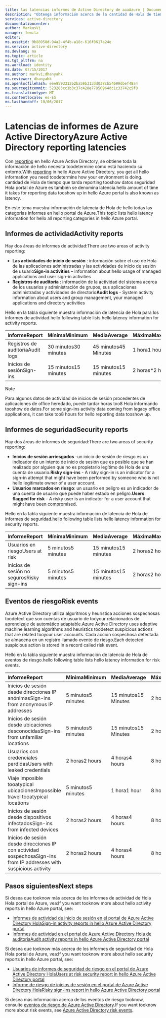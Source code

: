 ```yaml
---
title: las latencias informes de Active Directory de aaaAzure | Documentos de Microsoft
description: "Obtenga información acerca de la cantidad de Hola de tiempo que tarda informando tooshow de eventos en el portal de Azure"
services: active-directory
documentationcenter: 
author: MarkusVi
manager: femila
editor: 
ms.assetid: 9b88958d-94a2-4f4b-a18c-616f0617a24e
ms.service: active-directory
ms.devlang: na
ms.topic: article
ms.tgt_pltfrm: na
ms.workload: identity
ms.date: 07/15/2017
ms.author: markvi;dhanyahk
ms.reviewer: dhanyahk
ms.openlocfilehash: eee959331262ba59b313dd038cb54699dbef48a4
ms.sourcegitcommit: 523283cc1b3c37c428e77850964dc1c33742c5f0
ms.translationtype: MT
ms.contentlocale: es-ES
ms.lasthandoff: 10/06/2017
---
```

# <a name="azure-active-directory-reporting-latencies"></a><span data-ttu-id="5d3ec-103">Latencias de informes de Azure Active Directory</span><span class="sxs-lookup"><span data-stu-id="5d3ec-103">Azure Active Directory reporting latencies</span></span>

<span data-ttu-id="5d3ec-104">Con [reporting](active-directory-preview-explainer.md) en hello Azure Active Directory, se obtiene toda la información de hello necesita toodetermine cómo está haciendo su entorno.</span><span class="sxs-lookup"><span data-stu-id="5d3ec-104">With [reporting](active-directory-preview-explainer.md) in hello Azure Active Directory, you get all hello information you need toodetermine how your environment is doing.</span></span> <span data-ttu-id="5d3ec-105">cantidad de Hola de tiempo que tarda reporting tooshow datos seguridad Hola portal de Azure es también se denomina latencia.</span><span class="sxs-lookup"><span data-stu-id="5d3ec-105">hello amount of time it takes for reporting data tooshow up in hello Azure portal is also known as latency.</span></span> 

<span data-ttu-id="5d3ec-106">En este tema muestra información de latencia de Hola de hello todas las categorías informes en hello portal de Azure.</span><span class="sxs-lookup"><span data-stu-id="5d3ec-106">This topic lists hello latency information for hello all reporting categories in hello Azure portal.</span></span> 


## <a name="activity-reports"></a><span data-ttu-id="5d3ec-107">Informes de actividad</span><span class="sxs-lookup"><span data-stu-id="5d3ec-107">Activity reports</span></span>

<span data-ttu-id="5d3ec-108">Hay dos áreas de informes de actividad:</span><span class="sxs-lookup"><span data-stu-id="5d3ec-108">There are two areas of activity reporting:</span></span>

- <span data-ttu-id="5d3ec-109">**Las actividades de inicio de sesión** : información sobre el uso de Hola de las aplicaciones administradas y las actividades de inicio de sesión de usuario</span><span class="sxs-lookup"><span data-stu-id="5d3ec-109">**Sign-in activities** – Information about hello usage of managed applications and user sign-in activities</span></span>
- <span data-ttu-id="5d3ec-110">**Registros de auditoría** : información de la actividad del sistema acerca de los usuarios y administración de grupos, sus aplicaciones administradas y actividades de directorio</span><span class="sxs-lookup"><span data-stu-id="5d3ec-110">**Audit logs** - System activity information about users and group management, your managed applications and directory activities</span></span>

<span data-ttu-id="5d3ec-111">Hello en la tabla siguiente muestra información de latencia de Hola para los informes de actividad.</span><span class="sxs-lookup"><span data-stu-id="5d3ec-111">hello following table lists hello latency information for activity reports.</span></span>

| <span data-ttu-id="5d3ec-112">Informe</span><span class="sxs-lookup"><span data-stu-id="5d3ec-112">Report</span></span> | <span data-ttu-id="5d3ec-113">Mínima</span><span class="sxs-lookup"><span data-stu-id="5d3ec-113">Minimum</span></span> | <span data-ttu-id="5d3ec-114">Media</span><span class="sxs-lookup"><span data-stu-id="5d3ec-114">Average</span></span> | <span data-ttu-id="5d3ec-115">Máxima</span><span class="sxs-lookup"><span data-stu-id="5d3ec-115">Maximum</span></span> |
| :-- | --- | --- | --- |
| <span data-ttu-id="5d3ec-116">Registros de auditoría</span><span class="sxs-lookup"><span data-stu-id="5d3ec-116">Audit logs</span></span>             | <span data-ttu-id="5d3ec-117">30 minutos</span><span class="sxs-lookup"><span data-stu-id="5d3ec-117">30 minutes</span></span>  | <span data-ttu-id="5d3ec-118">45 minutos</span><span class="sxs-lookup"><span data-stu-id="5d3ec-118">45 Minutes</span></span> | <span data-ttu-id="5d3ec-119">1 hora</span><span class="sxs-lookup"><span data-stu-id="5d3ec-119">1 hour</span></span>     |
| <span data-ttu-id="5d3ec-120">Inicios de sesión</span><span class="sxs-lookup"><span data-stu-id="5d3ec-120">Sign-ins</span></span>               | <span data-ttu-id="5d3ec-121">15 minutos</span><span class="sxs-lookup"><span data-stu-id="5d3ec-121">15 minutes</span></span>  | <span data-ttu-id="5d3ec-122">15 minutos</span><span class="sxs-lookup"><span data-stu-id="5d3ec-122">15 minutes</span></span> | <span data-ttu-id="5d3ec-123">2 horas*</span><span class="sxs-lookup"><span data-stu-id="5d3ec-123">2 hours*</span></span>   |

>[!NOTE]
> <span data-ttu-id="5d3ec-124">Para algunos datos de actividad de inicios de sesión procedentes de aplicaciones de office heredado, puede tardar horas too8 Hola informando tooshow de datos.</span><span class="sxs-lookup"><span data-stu-id="5d3ec-124">For some sign-ins activity data coming from legacy office applications, it can take too8 hours for hello reporting data tooshow up.</span></span> 


## <a name="security-reports"></a><span data-ttu-id="5d3ec-125">Informes de seguridad</span><span class="sxs-lookup"><span data-stu-id="5d3ec-125">Security reports</span></span>

<span data-ttu-id="5d3ec-126">Hay dos áreas de informes de seguridad:</span><span class="sxs-lookup"><span data-stu-id="5d3ec-126">There are two areas of security reporting:</span></span>

- <span data-ttu-id="5d3ec-127">**Inicios de sesión arriesgados** -un inicio de sesión de riesgo es un indicador de un intento de inicio de sesión que es posible que se han realizado por alguien que no es propietario legítimo de Hola de una cuenta de usuario.</span><span class="sxs-lookup"><span data-stu-id="5d3ec-127">**Risky sign-ins** - A risky sign-in is an indicator for a sign-in attempt that might have been performed by someone who is not hello legitimate owner of a user account.</span></span> 
- <span data-ttu-id="5d3ec-128">**Usuarios marcados en riesgo**: un usuario en peligro es un indicador de una cuenta de usuario que puede haber estado en peligro.</span><span class="sxs-lookup"><span data-stu-id="5d3ec-128">**Users flagged for risk** - A risky user is an indicator for a user account that might have been compromised.</span></span> 

<span data-ttu-id="5d3ec-129">Hello en la tabla siguiente muestra información de latencia de Hola de informes de seguridad.</span><span class="sxs-lookup"><span data-stu-id="5d3ec-129">hello following table lists hello latency information for security reports.</span></span>

| <span data-ttu-id="5d3ec-130">Informe</span><span class="sxs-lookup"><span data-stu-id="5d3ec-130">Report</span></span> | <span data-ttu-id="5d3ec-131">Mínima</span><span class="sxs-lookup"><span data-stu-id="5d3ec-131">Minimum</span></span> | <span data-ttu-id="5d3ec-132">Media</span><span class="sxs-lookup"><span data-stu-id="5d3ec-132">Average</span></span> | <span data-ttu-id="5d3ec-133">Máxima</span><span class="sxs-lookup"><span data-stu-id="5d3ec-133">Maximum</span></span> |
| :-- | --- | --- | --- |
| <span data-ttu-id="5d3ec-134">Usuarios en riesgo</span><span class="sxs-lookup"><span data-stu-id="5d3ec-134">Users at risk</span></span>          | <span data-ttu-id="5d3ec-135">5 minutos</span><span class="sxs-lookup"><span data-stu-id="5d3ec-135">5 minutes</span></span>   | <span data-ttu-id="5d3ec-136">15 minutos</span><span class="sxs-lookup"><span data-stu-id="5d3ec-136">15 minutes</span></span>  | <span data-ttu-id="5d3ec-137">2 horas</span><span class="sxs-lookup"><span data-stu-id="5d3ec-137">2 hours</span></span>  |
| <span data-ttu-id="5d3ec-138">Inicios de sesión no seguros</span><span class="sxs-lookup"><span data-stu-id="5d3ec-138">Risky sign-ins</span></span>         | <span data-ttu-id="5d3ec-139">5 minutos</span><span class="sxs-lookup"><span data-stu-id="5d3ec-139">5 minutes</span></span>   | <span data-ttu-id="5d3ec-140">15 minutos</span><span class="sxs-lookup"><span data-stu-id="5d3ec-140">15 minutes</span></span>  | <span data-ttu-id="5d3ec-141">2 horas</span><span class="sxs-lookup"><span data-stu-id="5d3ec-141">2 hours</span></span>  |

## <a name="risk-events"></a><span data-ttu-id="5d3ec-142">Eventos de riesgo</span><span class="sxs-lookup"><span data-stu-id="5d3ec-142">Risk events</span></span>

<span data-ttu-id="5d3ec-143">Azure Active Directory utiliza algoritmos y heurística acciones sospechosas toodetect que son cuentas de usuario de tooyour relacionados de aprendizaje de automático adaptable.</span><span class="sxs-lookup"><span data-stu-id="5d3ec-143">Azure Active Directory uses adaptive machine learning algorithms and heuristics toodetect suspicious actions that are related tooyour user accounts.</span></span> <span data-ttu-id="5d3ec-144">Cada acción sospechosa detectada se almacena en un registro llamado evento de riesgo.</span><span class="sxs-lookup"><span data-stu-id="5d3ec-144">Each detected suspicious action is stored in a record called risk event.</span></span>

<span data-ttu-id="5d3ec-145">Hello en la tabla siguiente muestra información de latencia de Hola de eventos de riesgo.</span><span class="sxs-lookup"><span data-stu-id="5d3ec-145">hello following table lists hello latency information for risk events.</span></span>

| <span data-ttu-id="5d3ec-146">Informe</span><span class="sxs-lookup"><span data-stu-id="5d3ec-146">Report</span></span> | <span data-ttu-id="5d3ec-147">Mínima</span><span class="sxs-lookup"><span data-stu-id="5d3ec-147">Minimum</span></span> | <span data-ttu-id="5d3ec-148">Media</span><span class="sxs-lookup"><span data-stu-id="5d3ec-148">Average</span></span> | <span data-ttu-id="5d3ec-149">Máxima</span><span class="sxs-lookup"><span data-stu-id="5d3ec-149">Maximum</span></span> |
| :-- | --- | --- | --- |
| <span data-ttu-id="5d3ec-150">Inicios de sesión desde direcciones IP anónimas</span><span class="sxs-lookup"><span data-stu-id="5d3ec-150">Sign-ins from anonymous IP addresses</span></span> |<span data-ttu-id="5d3ec-151">5 minutos</span><span class="sxs-lookup"><span data-stu-id="5d3ec-151">5 minutes</span></span> |<span data-ttu-id="5d3ec-152">15 minutos</span><span class="sxs-lookup"><span data-stu-id="5d3ec-152">15 Minutes</span></span> |<span data-ttu-id="5d3ec-153">2 horas</span><span class="sxs-lookup"><span data-stu-id="5d3ec-153">2 hours</span></span> |
| <span data-ttu-id="5d3ec-154">Inicios de sesión desde ubicaciones desconocidas</span><span class="sxs-lookup"><span data-stu-id="5d3ec-154">Sign-ins from unfamiliar locations</span></span> |<span data-ttu-id="5d3ec-155">5 minutos</span><span class="sxs-lookup"><span data-stu-id="5d3ec-155">5 minutes</span></span> |<span data-ttu-id="5d3ec-156">15 minutos</span><span class="sxs-lookup"><span data-stu-id="5d3ec-156">15 Minutes</span></span> |<span data-ttu-id="5d3ec-157">2 horas</span><span class="sxs-lookup"><span data-stu-id="5d3ec-157">2 hours</span></span> |
| <span data-ttu-id="5d3ec-158">Usuarios con credenciales perdidas</span><span class="sxs-lookup"><span data-stu-id="5d3ec-158">Users with leaked credentials</span></span> |<span data-ttu-id="5d3ec-159">2 horas</span><span class="sxs-lookup"><span data-stu-id="5d3ec-159">2 hours</span></span> |<span data-ttu-id="5d3ec-160">4 horas</span><span class="sxs-lookup"><span data-stu-id="5d3ec-160">4 hours</span></span> |<span data-ttu-id="5d3ec-161">8 horas</span><span class="sxs-lookup"><span data-stu-id="5d3ec-161">8 hours</span></span> |
| <span data-ttu-id="5d3ec-162">Viaje imposible tooatypical ubicaciones</span><span class="sxs-lookup"><span data-stu-id="5d3ec-162">Impossible travel tooatypical locations</span></span> |<span data-ttu-id="5d3ec-163">5 minutos</span><span class="sxs-lookup"><span data-stu-id="5d3ec-163">5 minutes</span></span> |<span data-ttu-id="5d3ec-164">1 hora</span><span class="sxs-lookup"><span data-stu-id="5d3ec-164">1 hour</span></span> |<span data-ttu-id="5d3ec-165">8 horas</span><span class="sxs-lookup"><span data-stu-id="5d3ec-165">8 hours</span></span>  |
| <span data-ttu-id="5d3ec-166">Inicios de sesión desde dispositivos infectados</span><span class="sxs-lookup"><span data-stu-id="5d3ec-166">Sign-ins from infected devices</span></span> |<span data-ttu-id="5d3ec-167">2 horas</span><span class="sxs-lookup"><span data-stu-id="5d3ec-167">2 hours</span></span> |<span data-ttu-id="5d3ec-168">4 horas</span><span class="sxs-lookup"><span data-stu-id="5d3ec-168">4 hours</span></span> |<span data-ttu-id="5d3ec-169">8 horas</span><span class="sxs-lookup"><span data-stu-id="5d3ec-169">8 hours</span></span>  |
| <span data-ttu-id="5d3ec-170">Inicios de sesión desde direcciones IP con actividad sospechosa</span><span class="sxs-lookup"><span data-stu-id="5d3ec-170">Sign-ins from IP addresses with suspicious activity</span></span> |<span data-ttu-id="5d3ec-171">2 horas</span><span class="sxs-lookup"><span data-stu-id="5d3ec-171">2 hours</span></span> |<span data-ttu-id="5d3ec-172">4 horas</span><span class="sxs-lookup"><span data-stu-id="5d3ec-172">4 hours</span></span> |<span data-ttu-id="5d3ec-173">8 horas</span><span class="sxs-lookup"><span data-stu-id="5d3ec-173">8 hours</span></span>  |



## <a name="next-steps"></a><span data-ttu-id="5d3ec-174">Pasos siguientes</span><span class="sxs-lookup"><span data-stu-id="5d3ec-174">Next steps</span></span>

<span data-ttu-id="5d3ec-175">Si desea que tooknow más acerca de los informes de actividad de Hola Hola portal de Azure, vea:</span><span class="sxs-lookup"><span data-stu-id="5d3ec-175">If you want tooknow more about hello activity reports in hello Azure portal, see:</span></span>

- [<span data-ttu-id="5d3ec-176">Informes de actividad de inicio de sesión en el portal de Azure Active Directory Hola</span><span class="sxs-lookup"><span data-stu-id="5d3ec-176">Sign-in activity reports in hello Azure Active Directory portal</span></span>](active-directory-reporting-activity-sign-ins.md)
- [<span data-ttu-id="5d3ec-177">Informes de actividad en el portal de Azure Active Directory Hola de auditoría</span><span class="sxs-lookup"><span data-stu-id="5d3ec-177">Audit activity reports in hello Azure Active Directory portal</span></span>](active-directory-reporting-activity-audit-logs.md)

<span data-ttu-id="5d3ec-178">Si desea que tooknow más acerca de los informes de seguridad de Hola Hola portal de Azure, vea:</span><span class="sxs-lookup"><span data-stu-id="5d3ec-178">If you want tooknow more about hello security reports in hello Azure portal, see:</span></span>

- [<span data-ttu-id="5d3ec-179">Usuarios de informes de seguridad de riesgo en el portal de Azure Active Directory Hola</span><span class="sxs-lookup"><span data-stu-id="5d3ec-179">Users at risk security report in hello Azure Active Directory portal</span></span>](active-directory-reporting-security-user-at-risk.md)
- [<span data-ttu-id="5d3ec-180">Informe de riesgo de inicios de sesión en el portal de Azure Active Directory Hola</span><span class="sxs-lookup"><span data-stu-id="5d3ec-180">Risky sign-ins report in hello Azure Active Directory portal</span></span>](active-directory-reporting-security-risky-sign-ins.md)

<span data-ttu-id="5d3ec-181">Si desea más información acerca de los eventos de riesgo tooknow, consulte [eventos de riesgo de Azure Active Directory](active-directory-reporting-risk-events.md).</span><span class="sxs-lookup"><span data-stu-id="5d3ec-181">If you want tooknow more about risk events, see [Azure Active Directory risk events](active-directory-reporting-risk-events.md).</span></span>
